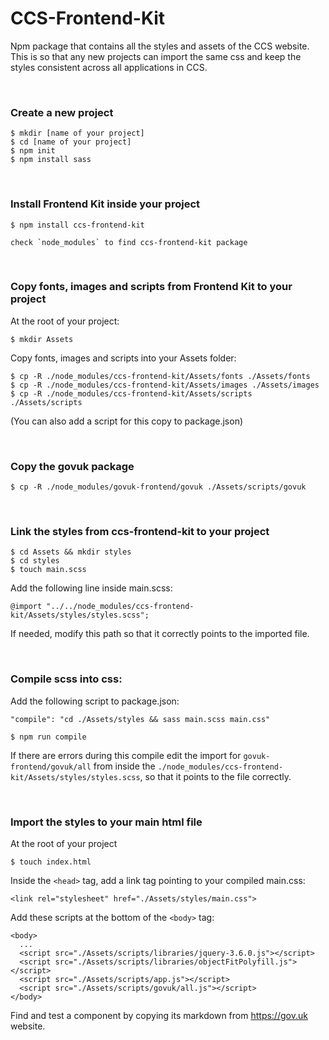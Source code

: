 # CCS-Frontend-Kit
Npm package that contains all the styles and assets of the CCS website. 
This is so that any new projects can import the same css and keep the styles consistent across all applications in CCS.

&nbsp;

  
### Create a new project
```
$ mkdir [name of your project]
$ cd [name of your project]
$ npm init
$ npm install sass
```
&nbsp;

### Install Frontend Kit inside your project
```
$ npm install ccs-frontend-kit 
```
```
check `node_modules` to find ccs-frontend-kit package
```
&nbsp;


### Copy fonts, images and scripts from Frontend Kit to your project

At the root of your project:
```
$ mkdir Assets
```

Copy fonts, images and scripts into your Assets folder:
```
$ cp -R ./node_modules/ccs-frontend-kit/Assets/fonts ./Assets/fonts
$ cp -R ./node_modules/ccs-frontend-kit/Assets/images ./Assets/images
$ cp -R ./node_modules/ccs-frontend-kit/Assets/scripts ./Assets/scripts
```
(You can also add a script for this copy to package.json)

&nbsp;


### Copy the govuk package 
```
$ cp -R ./node_modules/govuk-frontend/govuk ./Assets/scripts/govuk
```
&nbsp;

### Link the styles from ccs-frontend-kit to your project
```
$ cd Assets && mkdir styles
$ cd styles
$ touch main.scss
```
Add the following line inside main.scss:
```
@import "../../node_modules/ccs-frontend-kit/Assets/styles/styles.scss";
```
If needed, modify this path so that it correctly points to the imported file.

&nbsp;

### Compile scss into css:
Add the following script to package.json:
```
"compile": "cd ./Assets/styles && sass main.scss main.css"
```
```
$ npm run compile
```

If there are errors during this compile 
edit the import for `govuk-frontend/govuk/all` 
from inside the `./node_modules/ccs-frontend-kit/Assets/styles/styles.scss`, 
so that it points to the file correctly.

&nbsp;


### Import the styles to your main html file
At the root of your project
```
$ touch index.html
```

Inside the `<head>` tag, add a link tag pointing to your compiled main.css:
```
<link rel="stylesheet" href="./Assets/styles/main.css">
```

Add these scripts at the bottom of the `<body>` tag:
```
<body>
  ...
  <script src="./Assets/scripts/libraries/jquery-3.6.0.js"></script>
  <script src="./Assets/scripts/libraries/objectFitPolyfill.js"></script>
  <script src="./Assets/scripts/app.js"></script>
  <script src="./Assets/scripts/govuk/all.js"></script>
</body>
```
Find and test a component by copying its markdown from https://gov.uk website.
